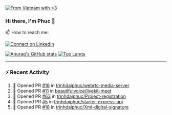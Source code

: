 [![From Vietnam with <3](https://raw.githubusercontent.com/webuild-community/badge/master/svg/love.svg)](https://webuild.community)

### Hi there, I'm Phuc 👋

📫 How to reach me:

[![Connect on LinkedIn](https://img.shields.io/badge/--linkedin?label=LinkedIn&logo=LinkedIn&style=social)](https://www.linkedin.com/in/trinh-dai-phuc/)


[![Anurag's GitHub stats](https://phuc-github-readme-stats.vercel.app/api?username=trinhdaiphuc&count_private=true&show_icons=true&theme=synthwave)](https://github.com/anuraghazra/github-readme-stats)
[![Top Langs](https://phuc-github-readme-stats.vercel.app/api/top-langs/?username=trinhdaiphuc&theme=synthwave&show_icons=true&layout=compact&langs_count=8&hide=html,css,scss,less,handlebars,ejs)](https://github.com/anuraghazra/github-readme-stats)


---

### :zap: Recent Activity

<!--START_SECTION:activity-->
1. 💪 Opened PR [#18](https://github.com/trinhdaiphuc/webrtc-media-server/pull/18) in [trinhdaiphuc/webrtc-media-server](https://github.com/trinhdaiphuc/webrtc-media-server)
2. 💪 Opened PR [#11](https://github.com/beautifulvoice/livekit-meet/pull/11) in [beautifulvoice/livekit-meet](https://github.com/beautifulvoice/livekit-meet)
3. 💪 Opened PR [#63](https://github.com/trinhdaiphuc/Project-registration/pull/63) in [trinhdaiphuc/Project-registration](https://github.com/trinhdaiphuc/Project-registration)
4. 💪 Opened PR [#5](https://github.com/trinhdaiphuc/starter-express-api/pull/5) in [trinhdaiphuc/starter-express-api](https://github.com/trinhdaiphuc/starter-express-api)
5. 💪 Opened PR [#18](https://github.com/trinhdaiphuc/Xml-digital-signature/pull/18) in [trinhdaiphuc/Xml-digital-signature](https://github.com/trinhdaiphuc/Xml-digital-signature)
<!--END_SECTION:activity-->
